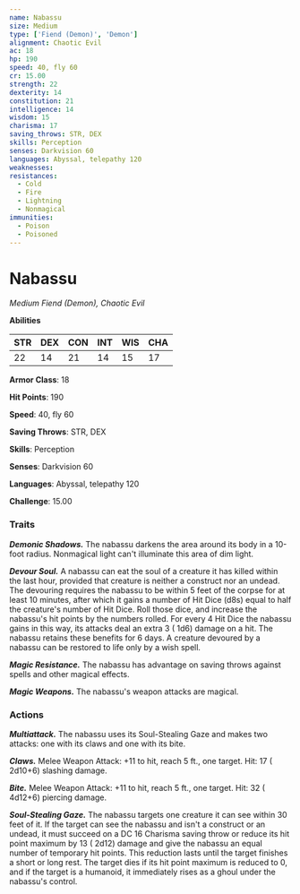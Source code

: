 ```yaml
---
name: Nabassu
size: Medium
type: ['Fiend (Demon)', 'Demon']
alignment: Chaotic Evil
ac: 18
hp: 190
speed: 40, fly 60
cr: 15.00
strength: 22
dexterity: 14
constitution: 21
intelligence: 14
wisdom: 15
charisma: 17
saving_throws: STR, DEX
skills: Perception
senses: Darkvision 60
languages: Abyssal, telepathy 120
weaknesses:
resistances:
  - Cold
  - Fire
  - Lightning
  - Nonmagical
immunities:
  - Poison
  - Poisoned
---
```


# Nabassu

*Medium Fiend (Demon), Chaotic Evil*

**Abilities**

| STR | DEX | CON | INT | WIS | CHA |
| --- | --- | --- | --- | --- | --- |
| 22 | 14 | 21 | 14 | 15 | 17 |

**Armor Class**: 18

**Hit Points**: 190

**Speed**: 40, fly 60

**Saving Throws**: STR, DEX

**Skills**: Perception

**Senses**: Darkvision 60

**Languages**: Abyssal, telepathy 120

**Challenge**: 15.00


### Traits
***Demonic Shadows.*** The nabassu darkens the area around its body in a 10-foot radius. Nonmagical light can't illuminate this area of dim light.

***Devour Soul.*** A nabassu can eat the soul of a creature it has killed within the last hour, provided that creature is neither a construct nor an undead. The devouring requires the nabassu to be within 5 feet of the corpse for at least 10 minutes, after which it gains a number of Hit Dice (d8s) equal to half the creature's number of Hit Dice. Roll those dice, and increase the nabassu's hit points by the numbers rolled. For every 4 Hit Dice the nabassu gains in this way, its attacks deal an extra 3 ( 1d6) damage on a hit. The nabassu retains these benefits for 6 days. A creature devoured by a nabassu can be restored to life only by a wish spell.

***Magic Resistance.*** The nabassu has advantage on saving throws against spells and other magical effects.

***Magic Weapons.*** The nabassu's weapon attacks are magical.


### Actions
***Multiattack.*** The nabassu uses its Soul-Stealing Gaze and makes two attacks: one with its claws and one with its bite.

***Claws.*** Melee Weapon Attack:  +11 to hit, reach 5 ft., one target. Hit: 17 ( 2d10+6) slashing damage.

***Bite.*** Melee Weapon Attack:  +11 to hit, reach 5 ft., one target. Hit: 32 ( 4d12+6) piercing damage.

***Soul-Stealing Gaze.*** The nabassu targets one creature it can see within 30 feet of it. If the target can see the nabassu and isn't a construct or an undead, it must succeed on a DC 16 Charisma saving throw or reduce its hit point maximum by 13 ( 2d12) damage and give the nabassu an equal number of temporary hit points. This reduction lasts until the target finishes a short or long rest. The target dies if its hit point maximum is reduced to 0, and if the target is a humanoid, it immediately rises as a ghoul under the nabassu's control.

